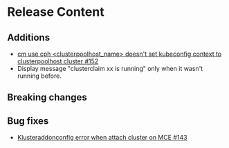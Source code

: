 [comment]: # ( Copyright Contributors to the Open Cluster Management project )
# Release Content
## Additions
- [cm use cph <clusterpoolhost_name> doesn't set kubeconfig context to clusterpoolhost cluster #152](https://github.com/open-cluster-management/cm-cli/issues/152)
- Display message "clusterclaim xx is running" only when it wasn't running before.
## Breaking changes

## Bug fixes
- [Klusteraddonconfig error when attach cluster on MCE #143](https://github.com/open-cluster-management/cm-cli/issues/143)
